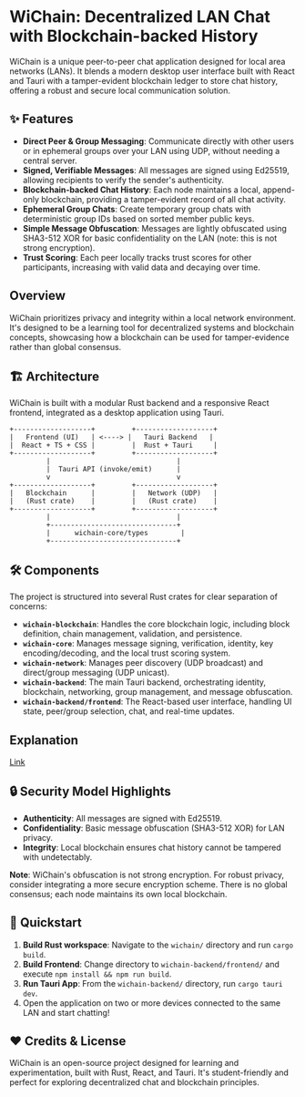 # WiChain: Decentralized LAN Chat with Blockchain-backed History

WiChain is a unique peer-to-peer chat application designed for local area networks (LANs). It blends a modern desktop user interface built with React and Tauri with a tamper-evident blockchain ledger to store chat history, offering a robust and secure local communication solution.

## ✨ Features

  * **Direct Peer & Group Messaging**: Communicate directly with other users or in ephemeral groups over your LAN using UDP, without needing a central server.
  * **Signed, Verifiable Messages**: All messages are signed using Ed25519, allowing recipients to verify the sender's authenticity.
  * **Blockchain-backed Chat History**: Each node maintains a local, append-only blockchain, providing a tamper-evident record of all chat activity.
  * **Ephemeral Group Chats**: Create temporary group chats with deterministic group IDs based on sorted member public keys.
  * **Simple Message Obfuscation**: Messages are lightly obfuscated using SHA3-512 XOR for basic confidentiality on the LAN (note: this is not strong encryption).
  * **Trust Scoring**: Each peer locally tracks trust scores for other participants, increasing with valid data and decaying over time.

## Overview

WiChain prioritizes privacy and integrity within a local network environment. It's designed to be a learning tool for decentralized systems and blockchain concepts, showcasing how a blockchain can be used for tamper-evidence rather than global consensus.

## 🏗️ Architecture

WiChain is built with a modular Rust backend and a responsive React frontend, integrated as a desktop application using Tauri.

```
+-------------------+         +-------------------+
|   Frontend (UI)   | <----> |   Tauri Backend   |
|  React + TS + CSS |         |  Rust + Tauri     |
+-------------------+         +-------------------+
         |                               |
         |  Tauri API (invoke/emit)      |
         v                               v
+-------------------+         +-------------------+
|   Blockchain      |         |   Network (UDP)   |
|   (Rust crate)    |         |   (Rust crate)    |
+-------------------+         +-------------------+
         |                               |
         +-------------------------------+
         |      wichain-core/types        |
         +-------------------------------+
```

## 🛠️ Components

The project is structured into several Rust crates for clear separation of concerns:

  * **`wichain-blockchain`**: Handles the core blockchain logic, including block definition, chain management, validation, and persistence.
  * **`wichain-core`**: Manages message signing, verification, identity, key encoding/decoding, and the local trust scoring system.
  * **`wichain-network`**: Manages peer discovery (UDP broadcast) and direct/group messaging (UDP unicast).
  * **`wichain-backend`**: The main Tauri backend, orchestrating identity, blockchain, networking, group management, and message obfuscation.
  * **`wichain-backend/frontend`**: The React-based user interface, handling UI state, peer/group selection, chat, and real-time updates.


## Explanation
[Link](https://mc095.github.io/jsonparser/exp.html)

## 🔒 Security Model Highlights

  * **Authenticity**: All messages are signed with Ed25519.
  * **Confidentiality**: Basic message obfuscation (SHA3-512 XOR) for LAN privacy.
  * **Integrity**: Local blockchain ensures chat history cannot be tampered with undetectably.

**Note**: WiChain's obfuscation is not strong encryption. For robust privacy, consider integrating a more secure encryption scheme. There is no global consensus; each node maintains its own local blockchain.

## 🚀 Quickstart

1.  **Build Rust workspace**: Navigate to the `wichain/` directory and run `cargo build`.
2.  **Build Frontend**: Change directory to `wichain-backend/frontend/` and execute `npm install && npm run build`.
3.  **Run Tauri App**: From the `wichain-backend/` directory, run `cargo tauri dev`.
4.  Open the application on two or more devices connected to the same LAN and start chatting\!

## ❤️ Credits & License

WiChain is an open-source project designed for learning and experimentation, built with Rust, React, and Tauri. It's student-friendly and perfect for exploring decentralized chat and blockchain principles.
